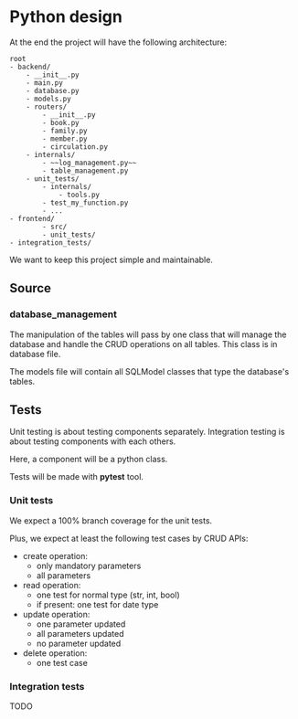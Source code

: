 # Python design

At the end the project will have the following architecture:

```
root
- backend/
    - __init__.py
    - main.py
    - database.py
    - models.py
    - routers/
        - __init__.py
        - book.py
        - family.py
        - member.py
        - circulation.py
    - internals/
        - ~~log_management.py~~
        - table_management.py
    - unit_tests/
        - internals/
            - tools.py
        - test_my_function.py
        - ...
- frontend/
        - src/
        - unit_tests/
- integration_tests/
```

We want to keep this project simple and maintainable.

## Source

### database_management

The manipulation of the tables will pass by one class that will manage the database and handle the CRUD operations on all tables. This class is in database file.

The models file will contain all SQLModel classes that type the database's tables.

## Tests

Unit testing is about testing components separately. Integration testing is about testing components with each others.

Here, a component will be a python class.

Tests will be made with **pytest** tool.

### Unit tests

We expect a 100% branch coverage for the unit tests.

Plus, we expect at least the following test cases by CRUD APIs:

- create operation:
    - only mandatory parameters
    - all parameters
- read operation:
    - one test for normal type (str, int, bool)
    - if present: one test for date type
- update operation:
    - one parameter updated
    - all parameters updated
    - no parameter updated
- delete operation:
    - one test case

### Integration tests

TODO
